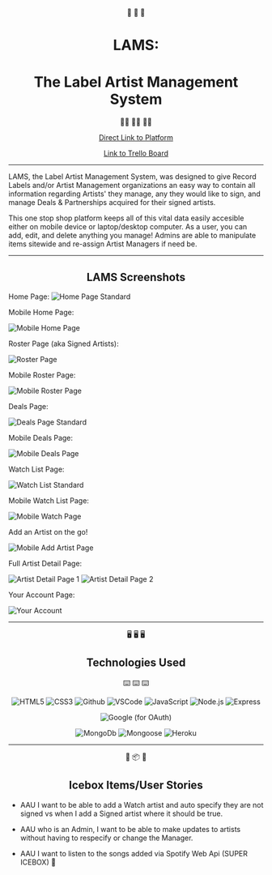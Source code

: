 <div align="center"> 

:microphone:  :sheep:	 :musical_note:
# LAMS: 
# The Label Artist Management System
:man_singer:  :singer:	 :woman_singer:

[Direct Link to Platform](https://lams-proj-2.herokuapp.com/)

[Link to Trello Board](https://trello.com/b/qogY9R0O/eo-ga-project-2-lams)
</div>

-----

LAMS, the Label Artist Management System, was designed to give Record Labels and/or Artist Management organizations an easy way to contain all information regarding Artists' they manage, any they would like to sign, and manage Deals & Partnerships acquired for their signed artists.

This one stop shop platform keeps all of this vital data easily accesible either on mobile device or laptop/desktop computer. As a user, you can add, edit, and delete anything you manage! Admins are able to manipulate items sitewide and re-assign Artist Managers if need be.

------------------

<div align="center">

## LAMS Screenshots

</div>

Home Page:
![Home Page Standard](https://i.imgur.com/0oLgntS.png)

Mobile Home Page:

![Mobile Home Page](https://i.imgur.com/f0lnWTR.png)

Roster Page (aka Signed Artists):

![Roster Page](https://i.imgur.com/XkYPnj2.png)

Mobile Roster Page:

![Mobile Roster Page](https://i.imgur.com/aJXWS8F.png)

Deals Page:

![Deals Page Standard](https://i.imgur.com/mw69lin.png)

Mobile Deals Page:

![Mobile Deals Page](https://i.imgur.com/PuiKLxi.png)

Watch List Page:

![Watch List Standard](https://i.imgur.com/xrrKBzg.png)

Mobile Watch List Page:

![Mobile Watch Page](https://i.imgur.com/ikxz2NA.png)

Add an Artist on the go!

![Mobile Add Artist Page](https://i.imgur.com/iXbQtAd.png)

Full Artist Detail Page:

![Artist Detail Page 1](https://i.imgur.com/dVIGf9v.png)
![Artist Detail Page 2](https://i.imgur.com/I7fYCVe.png)

Your Account Page:

![Your Account](https://i.imgur.com/kplbLU0.png)

----

<div align="center">

:desktop_computer: :desktop_computer: :desktop_computer:
## Technologies Used
:keyboard: :keyboard: :keyboard:


![HTML5](https://img.shields.io/badge/-HTML5-05122A?style=flat&logo=html5)
  ![CSS3](https://img.shields.io/badge/-CSS-05122A?style=flat&logo=css3)
  ![Github](https://img.shields.io/badge/-GitHub-05122A?style=flat&logo=github)
  ![VSCode](https://img.shields.io/badge/-VS_Code-05122A?style=flat&logo=visualstudio)
   ![JavaScript](https://img.shields.io/badge/-JavaScript-05122A?style=flat&logo=javascript)
   ![Node.js](https://img.shields.io/badge/Node.js-339933?style=for-the-badge&logo=nodedotjs&logoColor=white)
   ![Express](https://img.shields.io/badge/Express.js-000000?style=for-the-badge&logo=express&logoColor=white)

![Google](https://img.shields.io/badge/google-4285F4?style=for-the-badge&logo=google&logoColor=white) (for OAuth)

![MongoDb](https://img.shields.io/badge/MongoDB-4EA94B?style=for-the-badge&logo=mongodb&logoColor=white)
![Mongoose](https://avatars.githubusercontent.com/u/7552965?s=400&v=4)
![Heroku](https://img.shields.io/badge/heroku-%23430098.svg?style=for-the-badge&logo=heroku&logoColor=white)

</div>

---------

<div align="center">

:ice_cube: :package: :ice_cube: 
## Icebox Items/User Stories

</div>

- AAU I want to be able to add a Watch artist and auto specify they are not signed vs when I add a Signed artist where it should be true.

- AAU who is an Admin, I want to be able to make updates to artists without having to respecify or change the Manager.

- AAU I want to listen to the songs added via Spotify Web Api (SUPER ICEBOX) :cold_face:

